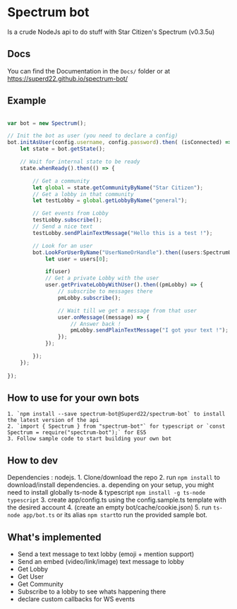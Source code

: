 # Spectrum bot
Is a crude NodeJs api to do stuff with Star Citizen's Spectrum (v0.3.5u)

## Docs
You can find the Documentation in the `Docs/` folder or at https://superd22.github.io/spectrum-bot/

## Example
```typescript

var bot = new Spectrum();

// Init the bot as user (you need to declare a config)
bot.initAsUser(config.username, config.password).then( (isConnected) => {
    let state = bot.getState();

    // Wait for internal state to be ready
    state.whenReady().then(() => {

        // Get a community
        let global = state.getCommunityByName("Star Citizen");
        // Get a lobby in that community
        let testLobby = global.getLobbyByName("general");

        // Get events from Lobby
        testLobby.subscribe();
        // Send a nice text
        testLobby.sendPlainTextMessage("Hello this is a test !");

        // Look for an user
        bot.LookForUserByName("UserNameOrHandle").then((users:SpectrumUser[]) => {
            let user = users[0];

            if(user)
            // Get a private Lobby with the user
            user.getPrivateLobbyWithUser().then((pmLobby) => {
                // subscribe to messages there
                pmLobby.subscribe();

                // Wait till we get a message from that user
                user.onMessage((message) => {
                    // Answer back !
                    pmLobby.sendPlainTextMessage("I got your text !");
                });
            });

        });
    });
    
});
```

## How to use for your own bots
    1. `npm install --save spectrum-bot@Superd22/spectrum-bot` to install the latest version of the api
    2. `import { Spectrum } from "spectrum-bot"` for typescript or `const Spectrum = require("spectrum-bot");` for ES5
    3. Follow sample code to start building your own bot

## How to dev
Dependencies : nodejs.
    1. Clone/download the repo 
    2. run `npm install` to download/install dependencies.
        a. depending on your setup, you might need to install globally ts-node & typescript `npm install -g ts-node typescript`
    3. create app/config.ts using the config.sample.ts template with the desired account
    4. (create an empty bot/cache/cookie.json)
    5. run `ts-node app/bot.ts` or its alias `npm start`to run the provided sample bot. 


## What's implemented
- Send a text message to text lobby (emoji + mention support)
- Send an embed (video/link/image) text message to lobby
- Get Lobby
- Get User
- Get Community
- Subscribe to a lobby to see whats happening there
- declare custom callbacks for WS events
